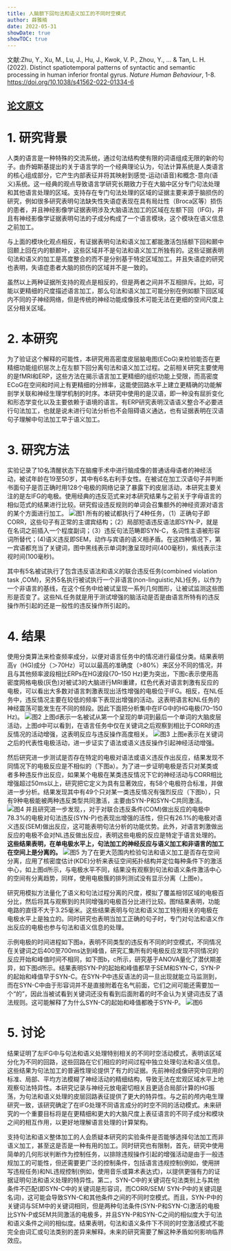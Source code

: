 ```yaml
---
title: 人脑额下回句法和语义加工的不同时空模式
author: 薛雅楠
date: 2022-05-31
showDate: true
showTOC: true
---
```

文献:Zhu, Y., Xu, M., Lu, J., Hu, J., Kwok, V. P., Zhou, Y., ... & Tan, L. H. (2022). Distinct spatiotemporal patterns of syntactic and semantic processing in human inferior frontal gyrus. *Nature Human Behaviour*, 1-8.
https://doi.org/10.1038/s41562-022-01334-6
## [论文原文](../Source_Files/2022-05-31-XYN1.Pdf)
# 1. 研究背景
人类的语言是一种特殊的交流系统，通过句法结构使有限的词语组成无限的新的句子。由乔姆斯基提出的关于语言学的一个经典理论认为，句法计算系统是人类语言的核心组成部分，它产生内部表征并将其映射到感觉-运动(语音)和概念-意向(语义)系统。这一经典的观点导致语言学研究长期致力于在大脑中区分专门句法处理和其他语言处理的区域。支持存在专门句法处理的区域的证据主要来源于脑损伤的研究，例如很多研究表明句法缺失性失语症表现在具有局灶性（Broca区等）损伤的患者，并且神经影像学证据表明涉及大脑语法加工的区域在左额下回（IFG)，并且有神经影像学证据表明句法的子成分构成了一个语言模块，这个模块在语义信息之前加工。

与上面的模块化观点相反，有证据表明句法和语义加工都能激活包括额下回和颞中回颞上回在内的额颞叶，这些区域并不是句法和语义加工所独有的。这些证据表明句法和语义的加工是高度整合的而不是分别基于特定区域加工。并且失语症的研究也表明，失语症患者大脑的损伤的区域并不是一致的。

虽然以上两种证据所支持的观点是相反的，但是两者之间并不互相排斥。比如，可能以更精细的尺度描述语言加工，那么句法和语义加工可能分别在例如额下回区域内不同的子神经网络，但是传统的神经功能成像技术可能无法在更细的空间尺度上区分相关区域。
# 2. 本研究
为了验证这个解释的可能性，本研究用高密度皮层脑电图(ECoG)来检验能否在更精细功能组织层次上在左额下回分离句法和语义加工过程。之前相关研究主要使用的是fMRI和ERP，这些方法在揭示语言加工更精细的组织功能上受限，而高密度ECoG在空间和时间上有更精细的分辨率，这能使回路水平上建立更精确的功能解剖学关联和神经生理学机制的时序。本研究中使用的是汉语，即一种没有屈折变化和形态学变化以及主要依赖于语境的语言。有ERP研究表明汉语语义整合不必要进行句法加工，也就是说未进行句法分析也不会阻碍语义通达，也有证据表明在汉语句子理解中句法加工早于语义加工。
# 3. 研究方法
实验记录了10名清醒状态下在脑瘤手术中进行脑成像的普通话母语者的神经活动，被试年龄在19至50岁，其中有6名右利手女性。在被试在加工汉语句子并判断书面句子是否正确时用128个电极的网络记录了暴露下的皮层活动，本研究主要关注的是左IFG的电极。使用经典的违反范式来对本研究结果与之前关于字母语言的相似范式的结果进行比较。研究假设违反规则的单词会召集额外的神经资源对语言的某个方面进行加工。
![图1](../Supporting_Information/2022-05-31-XYN1-Fig-1.png)
所有的被试都执行了4种任务，（1）正确句子即CORR，这些句子有正常的主谓宾结构；（2）局部短语违反语法即SYN-P，就是在名词之前插入一个程度副词；（3）违反句法范畴即SYN-C，名词性主语被形容词所替代；(4)语义违反即SEM，动作与宾语的语义相矛盾。在这四种情况下，第一宾语都充当了关键词，图中黑线表示单词刺激呈现时间(400毫秒)，紫线表示注视时间(100毫秒)。

其中有5名被试执行了包含违反语法和语义的联合违反任务(combined violation task ,COM)，另外5名执行被试执行一个非语言(non-linguistic,NL)任务，以作为一个非语言的基线，在这个任务中给被试呈现一系列几何图形，让被试监测这些图形是否变了。这些NL任务就是用于测试增强的脑活动是否是由语言所特有的违反操作所引起的还是一般性的违反操作所引起的。
# 4. 结果

使用分类算法来检查频率成分，以便对语言任务中的情况进行最佳分类。结果表明高γ（HG)成分（＞70Hz）可以以最高的准确度（>80%）来区分不同的情况，并且与其他频率波段相比ERPs在HG波段(70–150 Hz)更为突出，下图c表示使用高密度网格电极(灰色)对被试3的大脑进行MRI重建，红色代表对语言刺激有反应的电极，可以看出大多数对语言刺激表现出活性增强的电极位于IFG。相反，在NL任务中，违反情况主要在较低的频率下表现出增强的活动。这表明语言和NL任务的神经震荡可能发生在不同的频段。因此下面把分析集中在IFG中的HG电极(70–150 Hz)。
![图2](../Supporting_Information/2022-05-31-XYN1-Fig-2.png)
上图d表示一名被试从第一个呈现的单词到最后一个单词的大脑皮层活动，上图d中可以看到，在语言任务中仅在关键词之后观察到相比于CORR的违反情况的活动增强，这表明反应与违反操作高度相关。
![图3](../Supporting_Information/2022-05-31-XYN1-Fig-3.png)
上图e表示在关键词之后的代表性电极活动，进一步证实了语法或语义违反操作引起神经活动增强。

然后研究进一步测试是否存在特定的电极对语法或语义违反作出反应，结果发现不同情况下的电极反应是不相似的（下图a）。为了进一步证明电极是否只对某类或者多种违反作出反应，如果某个电极在某类违反情况下它的神经活动与CORR相比增强超过50ms以上，研究把它定义为具有显著效应，有58个电极符合标准，并做进一步分析。结果发现其中有49个只对某一类违反情况有强烈反应（下图b），只有9种电极能被两种违反类型共同激活，主要由SYN-P和SYN-C共同激活。
![图4](../Supporting_Information/2022-05-31-XYN1-Fig-4.png)
并且研究进一步发现，，对于对联合违反条件(COM)做出反应的电极中78.3%的电极对句法违反(SYN-P)也表现出增强的活性，但只有26.1%的电极对语义违反(SEM)做出反应，这可能表明句法分析的功能优势。此外，对语言刺激做出反应的电极不会对NL违反做出反应，表明这些电极的反应是特定于语言处理的。**这些结果表明，在单电极水平上，句法加工的神经反应与语义加工和非语言的加工在空间上是分离的。**
![图5](../Supporting_Information/2022-05-31-XYN1-Fig-5.png)
为了在更大范围内检验句法和语义加工是否存在空间分离，应用了核密度估计(KDE)分析来表征空间拓扑结构并定位每种条件下的激活中心，如上图d所示，与电极水平不同，结果没有观察到句法和语义条件激活中心的空间有分离趋势，同样，使用电极簇的排列测试没有显示分离（上图e）。

研究用模拟方法量化了语义和句法过程分离的尺度，模拟了覆盖相邻区域的电极百分比，然后将其与观察到的共同增强的电极百分比进行比较。图f结果表明，功能电路的直径不大于3.25毫米。这些结果表明与句法和语义加工特别相关的电极在电极水平上是独立的。同时研究也表明当加工正确的句子时，专门对句法和语义作出反应的电极也参与句法和语义信息的处理。

示例电极的时间进程如下图a，表明不同类型的违反有不同的时空模式，不同情况在关键词之后400至700ms达到峰值，研究汇集所有的电极反应发现不同情况的反应开始和峰值时间不相同，如下图b，c所示，研究基于ANOVA量化了潜伏期差异，如下图d所示。结果表明SYN-P的起始和峰值都早于SEM和SYN-C，SYN-P的起始和峰值早于SYN-C。在SYN-P中违反语法的词一旦出现就能立马监测到，而在SYN-C中由于形容词并不是直接附着在名气前面，它们之间可能还需要加一个“的”，因此当被试看到关键词还没有看到后面附着的时不会认为关键词违反了语法规则。这可能解释了为什么SYN-C的起始和峰值都晚于SYN-P。
![图6](../Supporting_Information/2022-05-31-XYN1-Fig-6.png)
# 5. 讨论
结果证明了左IFG中与句法和语义处理特别相关的不同时空活动模式，表明该区域分化为不同的回路，这些回路在它们相应的时间过程中独立处理句法和语义信息。这些结果为句法加工的普遍性理论提供了有力的证据。先前神经成像研究中应用的标准、局部、平均方法模糊了神经活动的精细结构，导致无法在宏观区域水平上地观察句法特异性。本研究记录与神经元放电密切相关且更适合局部计算的HG振荡，为句法和语义处理的皮层回路表征提供了更大的特异性。与之前的颅内电生理研究一致，该研究确定了在IFG处理不同语言成分的时空不同的活动模式。未来研究的一个重要目标将是在更精细和更大的大脑尺度上表征语言的不同子成分和模块之间的相互作用，以更好地理解语言处理的计算架构。

支持句法和语义整体加工的人会质疑本研究的实验条件是否能够选择句法加工而非语义加工，甚至这是否是一种有用的加工。同时研究也有限制，首先，研究中使用简单的几何形状判断作为控制任务，以排除违规操作引起的增强活动是由于一般违规加工的可能性，但还需要更广泛的控制条件，包括语言违规控制(例如，使用拼写违规任务)和NL违规控制(例如，使用音乐或算术表达式)，以提供更强有力的证据证明句法和语义处理的特异性。第二，SYN-C中的关键词在句法类别上与其他条件不匹配(即SYN-C中的关键词是形容词，而CORR/SEM/ SYN-P中的关键词是名词)，这可能会导致SYN-C和其他条件之间的不同时空模式。而且，SYN-P中的关键词与SEM中的关键词相同，但是两种句法条件(SYN-P和SYN-C)激活的电极比SYN-P或SEM共同激活的电极多，并且SYN-P和SYN-C之间的相似度大于句法和语义条件之间的相似度。结果表明，句法和语义条件下不同的时空激活模式不能完全由词汇或句法类别的差异来解释。未来的研究需要了解这种矛盾如何影响临界效应。